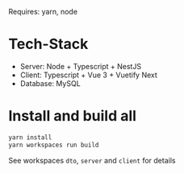 Requires: yarn, node

# Tech-Stack

- Server: Node + Typescript + NestJS
- Client: Typescript + Vue 3 + Vuetify Next
- Database: MySQL

# Install and build all

```bash
yarn install
yarn workspaces run build
```

See workspaces `dto`, `server` and `client` for details
